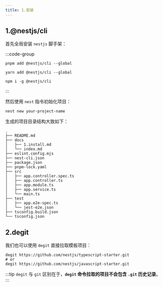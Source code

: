 ```yaml
---
title: 1.安装
---
```


## 1.@nestjs/cli

首先全局安装 `nestjs` 脚手架：

:::code-group

```shell [pnpm]
pnpm add @nestjs/cli --global
```

```shell [yarn]
yarn add @nestjs/cli --global
```

```shell [npm]
npm i -g @nestjs/cli
```
:::

然后使用 `nest` 指令初始化项目：

```shell
nest new your-project-name
```

生成的项目目录结构大致如下：

```plaintext
.
├── README.md
├── docs
│   ├── 1.install.md
│   └── index.md
├── eslint.config.mjs
├── nest-cli.json
├── package.json
├── pnpm-lock.yaml
├── src
│   ├── app.controller.spec.ts
│   ├── app.controller.ts
│   ├── app.module.ts
│   ├── app.service.ts
│   └── main.ts
├── test
│   ├── app.e2e-spec.ts
│   └── jest-e2e.json
├── tsconfig.build.json
└── tsconfig.json
```

## 2.degit

我们也可以使用 `degit` 直接拉取模板项目：

```shell
degit https://github.com/nestjs/typescript-starter.git
# or
degit https://github.com/nestjs/javascript-starter.git
```

:::tip
`degit` 与 `git` 区别在于，**`degit` 命令拉取的项目不会包含 `.git` 历史记录**。  
:::

